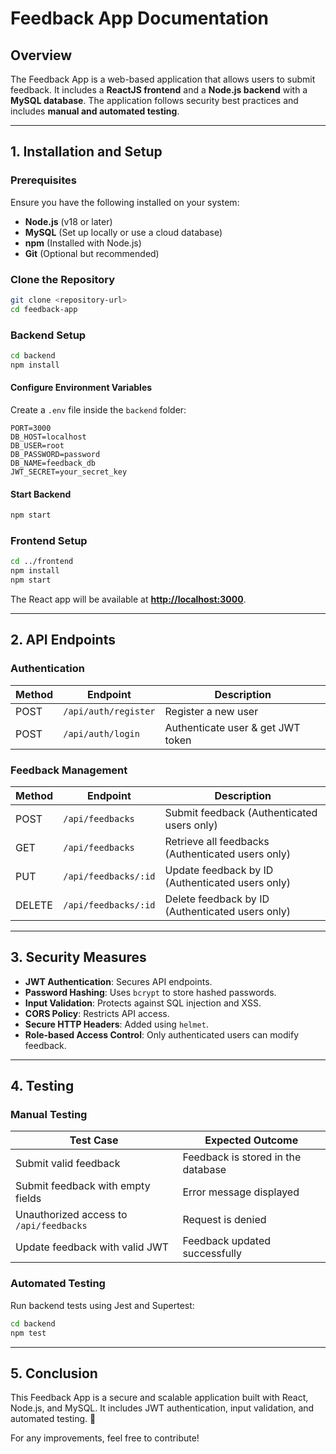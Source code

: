 # Feedback App Documentation

## Overview

The Feedback App is a web-based application that allows users to submit feedback. It includes a **ReactJS frontend** and a **Node.js backend** with a **MySQL database**. The application follows security best practices and includes **manual and automated testing**.

---

## 1. Installation and Setup

### Prerequisites

Ensure you have the following installed on your system:

- **Node.js** (v18 or later)
- **MySQL** (Set up locally or use a cloud database)
- **npm** (Installed with Node.js)
- **Git** (Optional but recommended)

### Clone the Repository

```sh
git clone <repository-url>
cd feedback-app
```

### Backend Setup

```sh
cd backend
npm install
```

#### Configure Environment Variables

Create a `.env` file inside the `backend` folder:

```
PORT=3000
DB_HOST=localhost
DB_USER=root
DB_PASSWORD=password
DB_NAME=feedback_db
JWT_SECRET=your_secret_key
```

#### Start Backend

```sh
npm start
```

### Frontend Setup

```sh
cd ../frontend
npm install
npm start
```

The React app will be available at **[http://localhost:3000](http://localhost:3000)**.

---

## 2. API Endpoints

### Authentication

| Method | Endpoint             | Description                       |
| ------ | -------------------- | --------------------------------- |
| POST   | `/api/auth/register` | Register a new user               |
| POST   | `/api/auth/login`    | Authenticate user & get JWT token |

### Feedback Management

| Method | Endpoint             | Description                                       |
| ------ | -------------------- | ------------------------------------------------- |
| POST   | `/api/feedbacks`     | Submit feedback (Authenticated users only)        |
| GET    | `/api/feedbacks`     | Retrieve all feedbacks (Authenticated users only) |
| PUT    | `/api/feedbacks/:id` | Update feedback by ID (Authenticated users only)  |
| DELETE | `/api/feedbacks/:id` | Delete feedback by ID (Authenticated users only)  |

---

## 3. Security Measures

- **JWT Authentication**: Secures API endpoints.
- **Password Hashing**: Uses `bcrypt` to store hashed passwords.
- **Input Validation**: Protects against SQL injection and XSS.
- **CORS Policy**: Restricts API access.
- **Secure HTTP Headers**: Added using `helmet`.
- **Role-based Access Control**: Only authenticated users can modify feedback.

---

## 4. Testing

### Manual Testing

| Test Case                               | Expected Outcome                   |
| --------------------------------------- | ---------------------------------- |
| Submit valid feedback                   | Feedback is stored in the database |
| Submit feedback with empty fields       | Error message displayed            |
| Unauthorized access to `/api/feedbacks` | Request is denied                  |
| Update feedback with valid JWT          | Feedback updated successfully      |

### Automated Testing

Run backend tests using Jest and Supertest:

```sh
cd backend
npm test
```

---

## 5. Conclusion

This Feedback App is a secure and scalable application built with React, Node.js, and MySQL. It includes JWT authentication, input validation, and automated testing. 🚀

For any improvements, feel free to contribute!

